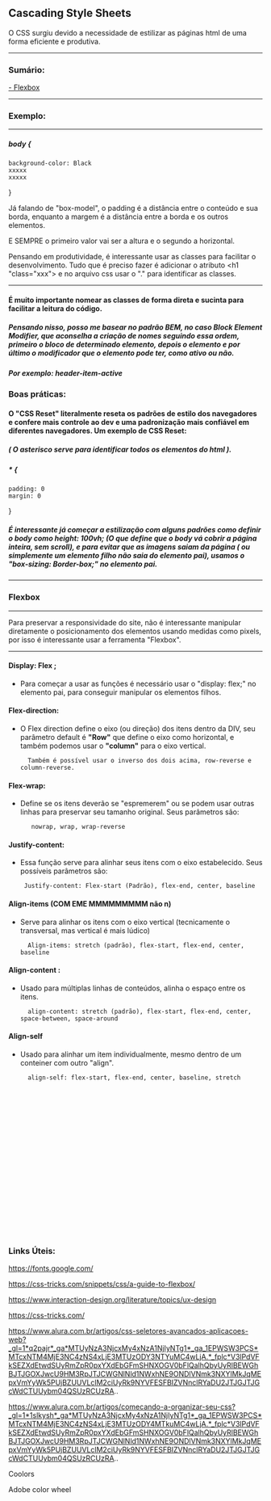 ## Cascading Style Sheets

<p>O CSS surgiu devido a necessidade de estilizar as páginas html de uma forma eficiente e produtiva. </p>

<b></b>

---

### Sumário:

<a href=#Flexbox>- Flexbox</a>




---
### Exemplo:

---

##### body {
    background-color: Black
    xxxxx
    xxxxx
} 

Já falando de "box-model", o padding é a distância entre o conteúdo e sua borda, enquanto a margem é a distância entre a borda e os outros elementos. 

E SEMPRE o primeiro valor vai ser a altura e o segundo a horizontal.

Pensando em produtividade, é interessante usar as classes para facilitar o desenvolvimento. Tudo que é preciso fazer é adicionar o atributo <h1 "class="xxx"> e no arquivo css usar o "." para identificar as classes.

---

#### É muito importante nomear as classes de forma direta e sucinta para facilitar a leitura do código.
##### Pensando nisso, posso me basear no padrão *BEM*, no caso Block Element Modifier, que aconselha a criação de nomes seguindo essa ordem, primeiro o bloco de determinado elemento, depois o elemento e por último o modificador que o elemento pode ter, como ativo ou não. 
##### Por exemplo: *header-item-active*

### Boas práticas:

#### O "CSS Reset" literalmente reseta os padrões de estilo dos navegadores e confere mais controle ao dev e uma padronização mais confiável em diferentes navegadores. Um exemplo de CSS Reset: 
##### ( O asterisco serve para identificar todos os elementos do html ).

##### * {
    padding: 0
    margin: 0
}

##### É interessante já começar a estilização com alguns padrões como definir o body como height: 100vh; (O que define que o body vá cobrir a página inteira, sem scroll), e para evitar que as imagens saiam da página ( ou simplemente um elemento filho não saia do elemento pai), usamos o "box-sizing: Border-box;" no elemento pai.

---

<h3 id="Flexbox">Flexbox</h3>

---

<p> Para preservar a responsividade do site, não é interessante manipular diretamente o posicionamento dos elementos usando medidas como pixels, por isso é interessante usar a ferramenta "Flexbox".</p>

---

#### Display: Flex ;

- Para começar a usar as funções é necessário usar o "display: flex;" no elemento pai, para conseguir manipular os elementos filhos.</p>

#### Flex-direction: 

- O Flex direction define o eixo (ou direção) dos itens dentro da DIV, seu parâmetro default é <b>"Row"</b> que define o eixo como horizontal, e também podemos usar o <b>"column"</b> para o eixo vertical. 

        Também é possível usar o inverso dos dois acima, row-reverse e column-reverse.

#### Flex-wrap: 

- Define se os itens deverão se "espremerem" ou se podem usar outras linhas para preservar seu tamanho original. Seus parâmetros são:


         nowrap, wrap, wrap-reverse

#### Justify-content: 

- Essa função serve para alinhar seus itens com o eixo estabelecido. Seus possíveis parâmetros são:

       Justify-content: Flex-start (Padrão), flex-end, center, baseline

#### Align-items (COM EME MMMMMMMMM não n)
- Serve para alinhar os itens com o eixo vertical (tecnicamente o transversal, mas vertical é mais lúdico)

        Align-items: stretch (padrão), flex-start, flex-end, center, baseline

#### Align-content :
- Usado para múltiplas linhas de conteúdos, alinha o espaço entre os itens.

        align-content: stretch (padrão), flex-start, flex-end, center, space-between, space-around

#### Align-self
- Usado para alinhar um item individualmente, mesmo dentro de um conteiner com outro "align".

        align-self: flex-start, flex-end, center, baseline, stretch





<b></b>

<br>
<br>
<br>
<br>
<br>
<br>
<br>
<br>
<br>
<br>
<br>
<br>
<br>
<br>
<br>
<br>
<br>


























### Links Úteis:

https://fonts.google.com/


https://css-tricks.com/snippets/css/a-guide-to-flexbox/

https://www.interaction-design.org/literature/topics/ux-design

https://css-tricks.com/

https://www.alura.com.br/artigos/css-seletores-avancados-aplicacoes-web?_gl=1*q2pajr*_ga*MTUyNzA3NjcxMy4xNzA1NjIyNTg1*_ga_1EPWSW3PCS*MTcxNTM4MjE3NC4zNS4xLjE3MTUzODY3NTYuMC4wLjA.*_fplc*V3lPdVFkSEZXdEtwdSUyRmZpR0pxYXdEbGFmSHNXOGV0bFlQalhQbyUyRlBEWGhBJTJGOXJwcU9HM3RpJTJCWGNlNld1NWxhNE9ONDlVNmk3NXYlMkJqMEpxVmYyWk5PUjBZUUVLclM2ciUyRk9NYVFESFBIZVNnclRYaDU2JTJGJTJGcWdCTUUybm04QSUzRCUzRA..

https://www.alura.com.br/artigos/comecando-a-organizar-seu-css?_gl=1*1slkysh*_ga*MTUyNzA3NjcxMy4xNzA1NjIyNTg1*_ga_1EPWSW3PCS*MTcxNTM4MjE3NC4zNS4xLjE3MTUzODY4MTkuMC4wLjA.*_fplc*V3lPdVFkSEZXdEtwdSUyRmZpR0pxYXdEbGFmSHNXOGV0bFlQalhQbyUyRlBEWGhBJTJGOXJwcU9HM3RpJTJCWGNlNld1NWxhNE9ONDlVNmk3NXYlMkJqMEpxVmYyWk5PUjBZUUVLclM2ciUyRk9NYVFESFBIZVNnclRYaDU2JTJGJTJGcWdCTUUybm04QSUzRCUzRA..

Coolors

Adobe color wheel






